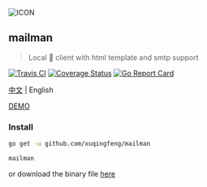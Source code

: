![ICON](https://raw.githubusercontent.com/xuqingfeng/mailman/master/docs/mailman.png)

## mailman
>Local :love_letter: client with html template and smtp support

[![Travis CI](https://img.shields.io/travis/xuqingfeng/mailman/master.svg)](https://travis-ci.org/xuqingfeng/mailman)
[![Coverage Status](https://img.shields.io/coveralls/xuqingfeng/mailman/master.svg)](https://coveralls.io/github/xuqingfeng/mailman)
[![Go Report Card](https://goreportcard.com/badge/github.com/xuqingfeng/mailman)](https://goreportcard.com/report/github.com/xuqingfeng/mailman)

[中文](./README.md) | English

[DEMO](https://github.com/xuqingfeng/mailman/wiki/demo)

### Install

```sh
go get -u github.com/xuqingfeng/mailman

mailman
```

or download the binary file [here](https://github.com/xuqingfeng/mailman/releases)
